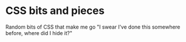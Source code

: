 # CSS bits and pieces

Random bits of CSS that make me go "I swear I've done this somewhere before, where did I hide it?"
